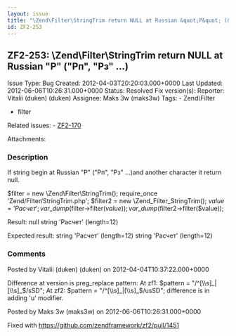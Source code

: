 ```yaml
---
layout: issue
title: "\Zend\Filter\StringTrim return NULL at Russian &quot;Р&quot; (&quot;Рп&quot;, &quot;Рз&quot; ...)"
id: ZF2-253
---
```


ZF2-253: \\Zend\\Filter\\StringTrim return NULL at Russian "Р" ("Рп", "Рз" ...)
-------------------------------------------------------------------------------

 Issue Type: Bug Created: 2012-04-03T20:20:03.000+0000 Last Updated: 2012-06-06T10:26:31.000+0000 Status: Resolved Fix version(s): 
 Reporter:  Vitalii (duken) (duken)  Assignee:  Maks 3w (maks3w)  Tags: - Zend\\Filter
- filter
 
 Related issues: - [ZF2-170](/issues/browse/ZF2-170)
 
 Attachments: 
### Description

If string begin at Russian "Р" ("Рп", "Рз" ...)and another character it return null.

$filter = new \\Zend\\Filter\\StringTrim(); require\_once 'Zend/Filter/StringTrim.php'; $filter2 = new \\Zend\_Filter\_StringTrim(); $value = 'Расчет '; var\_dump($filter->filter($value)); var\_dump($filter2->filter($value));

Result: null string 'Расчет' (length=12)

Expected result: string 'Расчет' (length=12) string 'Расчет' (length=12)

 

 

### Comments

Posted by Vitalii (duken) (duken) on 2012-04-04T10:37:22.000+0000

Difference at version is preg\_replace pattern: At zf1: $pattern = "/^[\\s]_|[\\s]_$/sSD"; At zf2: $pattern = "/^[\\s]_|[\\s]_$/usSD"; difference is in adding 'u' modifier.

 

 

Posted by Maks 3w (maks3w) on 2012-06-06T10:26:31.000+0000

Fixed with <https://github.com/zendframework/zf2/pull/1451>

 

 